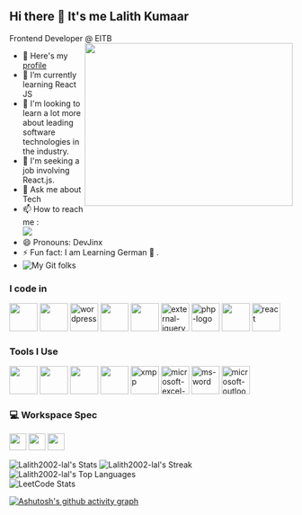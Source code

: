 ## Hi there 👋 It's me Lalith Kumaar

Frontend Developer @ EITB
<img align="right" width="370" height="290" src="https://i.pinimg.com/originals/47/f0/34/47f0342cec72b800463bf003eac1257e.gif">
- 🔭 Here's my [profile](https://www.linkedin.com/in/lalithkumaar2002/)                                                 
- 🌱 I’m currently learning React JS
- 👯 I'm looking to learn a lot more about leading software technologies in the industry.
- 🤔 I'm seeking a job involving React.js.
- 💬 Ask me about Tech
- 📫 How to reach me :
<br /> [<img src="https://img.shields.io/badge/LinkedIn-0077B5?style=for-the-badge&logo=linkedin&logoColor=white" />](https://www.linkedin.com/in/lalithkumaar2002/)
- 😄 Pronouns: DevJinx
- ⚡ Fun fact: I am Learning German 🏁
.
- ![My Git folks](https://img.shields.io/github/followers/Lalith2002-lal)

### I code in
<img height="50" width="50" src="https://img.icons8.com/color/48/000000/html-5.png" />  <img height="50" width="50" src="https://img.icons8.com/color/48/000000/css3.png" /> <img width="50" height="50" src="https://img.icons8.com/fluency/50/wordpress.png" alt="wordpress"/>  <img height="50" width="50" src="https://img.icons8.com/color/48/000000/javascript.png"/> <img height="50" width="50" src="https://img.icons8.com/color/48/000000/bootstrap.png" /> <img width="50" height="50" src="https://img.icons8.com/external-tal-revivo-color-tal-revivo/50/external-jquery-is-a-javascript-library-designed-to-simplify-html-logo-color-tal-revivo.png" alt="external-jquery-is-a-javascript-library-designed-to-simplify-html-logo-color-tal-revivo"/> <img width="50" height="50" src="https://img.icons8.com/officel/50/php-logo.png" alt="php-logo"/> <img height="50" width="50" src="https://img.icons8.com/color/48/000000/react-native.png"/> <img width="50" height="50" src="https://img.icons8.com/plasticine/100/react.png" alt="react"/>

### Tools I Use
<img height="50" width="50" src="https://img.icons8.com/color/48/000000/visual-studio-code-2019.png"/> <img height="50" width="50" src="https://img.icons8.com/color/50/000000/git.png"/>  <img height="50" width="50" src="https://img.icons8.com/doodle/48/000000/adobe-photoshop.png"/> <img height="50" width="50" src="https://img.icons8.com/color/48/000000/figma--v1.png"/> <img width="50" height="50" src="https://img.icons8.com/color/50/xmpp.png" alt="xmpp"/> <img width="50" height="50" src="https://img.icons8.com/fluency/50/microsoft-excel-2019.png" alt="microsoft-excel-2019"/> <img width="50" height="50" src="https://img.icons8.com/fluency/50/ms-word.png" alt="ms-word"/> <img width="50" height="50" src="https://img.icons8.com/fluency/50/microsoft-outlook-2019.png" alt="microsoft-outlook-2019"/>


### 💻 Workspace Spec
<img height="30" src="https://img.shields.io/badge/Macbook-Pro_M1-ED1C24?style=for-the-badge&logo=apple&logoColor=white"/> <img height="30" src="https://img.shields.io/badge/NVIDIA-GTX1650-76B900?style=for-the-badge&logo=nvidia&logoColor=white"/>  <img height="30" src="https://img.shields.io/badge/AMD-Ryzen_5_4600H-ED1C24?style=for-the-badge&logo=amd&logoColor=white"/> 

![Lalith2002-lal's Stats](https://github-readme-stats.vercel.app/api?username=Lalith2002-lal&theme=onedark&show_icons=true&hide_border=true&count_private=true)
![Lalith2002-lal's Streak](https://github-readme-streak-stats.herokuapp.com/?user=Lalith2002-lal&theme=onedark&hide_border=true)
![Lalith2002-lal's Top Languages](https://github-readme-stats.vercel.app/api/top-langs/?username=Lalith2002-lal&theme=onedark&show_icons=true&hide_border=true&layout=compact)
<br/>
![LeetCode Stats](https://leetcard.jacoblin.cool/lalithkumaar2002?theme=dark&font=Chivo&ext=contest)

[![Ashutosh's github activity graph](https://github-readme-activity-graph.vercel.app/graph?username=Lalith2002-lal&bg_color=0b0a0a&color=ffffff&line=75d968&point=ffffff&area=true&hide_border=true)](https://github.com/ashutosh00710/github-readme-activity-graph)
